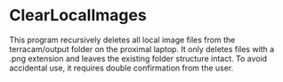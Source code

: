 # ClearLocalImages

This program recursively deletes all local image files from the terracam/output folder on the proximal laptop.  It only deletes files with a .png extension and leaves the existing folder structure intact.   To avoid accidental use, it requires double confirmation from the user.
